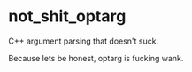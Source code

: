 # not_shit_optarg
C++ argument parsing that doesn't suck.

Because lets be honest, optarg is fucking wank.
